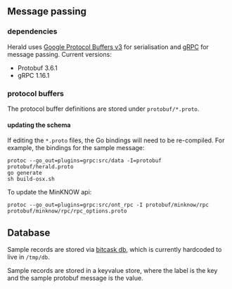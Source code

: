 ## Message passing

### dependencies

Herald uses [Google Protocol Buffers v3](https://developers.google.com/protocol-buffers) for serialisation and [gRPC](https://grpc.io/) for message passing. Current versions:

- Protobuf 3.6.1
- gRPC 1.16.1

### protocol buffers

The protocol buffer definitions are stored under `protobuf/*.proto`.

#### updating the schema

If editing the `*.proto` files, the Go bindings will need to be re-compiled. For example, the bindings for the sample message:

```
protoc --go_out=plugins=grpc:src/data -I=protobuf protobuf/herald.proto
go generate
sh build-osx.sh
```

To update the MinKNOW api:

```
protoc --go_out=plugins=grpc:src/ont_rpc -I protobuf/minknow/rpc protobuf/minknow/rpc/rpc_options.proto
```

## Database

Sample records are stored via [bitcask db](https://pkg.go.dev/github.com/prologic/bitcask), which is currently hardcoded to live in `/tmp/db`.

Sample records are stored in a keyvalue store, where the label is the key and the sample protobuf message is the value.
